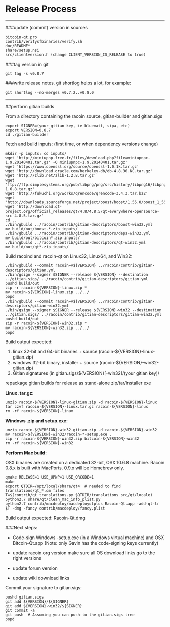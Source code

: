 Release Process
====================

* * *

###update (commit) version in sources


	bitcoin-qt.pro
	contrib/verifysfbinaries/verify.sh
	doc/README*
	share/setup.nsi
	src/clientversion.h (change CLIENT_VERSION_IS_RELEASE to true)

###tag version in git

	git tag -s v0.8.7

###write release notes. git shortlog helps a lot, for example:

	git shortlog --no-merges v0.7.2..v0.8.0

* * *

##perform gitian builds

 From a directory containing the racoin source, gitian-builder and gitian.sigs
  
	export SIGNER=(your gitian key, ie bluematt, sipa, etc)
	export VERSION=0.8.7
	cd ./gitian-builder

 Fetch and build inputs: (first time, or when dependency versions change)

	mkdir -p inputs; cd inputs/
	wget 'http://miniupnp.free.fr/files/download.php?file=miniupnpc-1.9.20140401.tar.gz' -O miniupnpc-1.9.20140401.tar.gz'
	wget 'https://www.openssl.org/source/openssl-1.0.1k.tar.gz'
	wget 'http://download.oracle.com/berkeley-db/db-4.8.30.NC.tar.gz'
	wget 'http://zlib.net/zlib-1.2.8.tar.gz'
	wget 'ftp://ftp.simplesystems.org/pub/libpng/png/src/history/libpng16/libpng-1.6.8.tar.gz'
	wget 'http://fukuchi.org/works/qrencode/qrencode-3.4.3.tar.bz2'
	wget 'http://downloads.sourceforge.net/project/boost/boost/1.55.0/boost_1_55_0.tar.bz2'
	wget 'http://download.qt-project.org/official_releases/qt/4.8/4.8.5/qt-everywhere-opensource-src-4.8.5.tar.gz'
	cd ..
	./bin/gbuild ../racoin/contrib/gitian-descriptors/boost-win32.yml
	mv build/out/boost-*.zip inputs/
	./bin/gbuild ../racoin/contrib/gitian-descriptors/deps-win32.yml
	mv build/out/bitcoin*.zip inputs/
	./bin/gbuild ../racoin/contrib/gitian-descriptors/qt-win32.yml
	mv build/out/qt*.zip inputs/

 Build racoind and racoin-qt on Linux32, Linux64, and Win32:
  
	./bin/gbuild --commit racoin=v${VERSION} ../racoin/contrib/gitian-descriptors/gitian.yml
	./bin/gsign --signer $SIGNER --release ${VERSION} --destination ../gitian.sigs/ ../racoin/contrib/gitian-descriptors/gitian.yml
	pushd build/out
	zip -r racoin-${VERSION}-linux.zip *
	mv racoin-${VERSION}-linux.zip ../../
	popd
	./bin/gbuild --commit racoin=v${VERSION} ../racoin/contrib/gitian-descriptors/gitian-win32.yml
	./bin/gsign --signer $SIGNER --release ${VERSION}-win32 --destination ../gitian.sigs/ ../racoin/contrib/gitian-descriptors/gitian-win32.yml
	pushd build/out
	zip -r racoin-${VERSION}-win32.zip *
	mv racoin-${VERSION}-win32.zip ../../
	popd

  Build output expected:

  1. linux 32-bit and 64-bit binaries + source (racoin-${VERSION}-linux-gitian.zip)
  2. windows 32-bit binary, installer + source (racoin-${VERSION}-win32-gitian.zip)
  3. Gitian signatures (in gitian.sigs/${VERSION}[-win32]/(your gitian key)/

repackage gitian builds for release as stand-alone zip/tar/installer exe

**Linux .tar.gz:**

	unzip racoin-${VERSION}-linux-gitian.zip -d racoin-${VERSION}-linux
	tar czvf racoin-${VERSION}-linux.tar.gz racoin-${VERSION}-linux
	rm -rf racoin-${VERSION}-linux

**Windows .zip and setup.exe:**

	unzip racoin-${VERSION}-win32-gitian.zip -d racoin-${VERSION}-win32
	mv racoin-${VERSION}-win32/racoin-*-setup.exe .
	zip -r racoin-${VERSION}-win32.zip bitcoin-${VERSION}-win32
	rm -rf racoin-${VERSION}-win32

**Perform Mac build:**

  OSX binaries are created on a dedicated 32-bit, OSX 10.6.8 machine.
  Racoin 0.8.x is built with MacPorts.  0.9.x will be Homebrew only.

	qmake RELEASE=1 USE_UPNP=1 USE_QRCODE=1
	make
	export QTDIR=/opt/local/share/qt4  # needed to find translations/qt_*.qm files
	T=$(contrib/qt_translations.py $QTDIR/translations src/qt/locale)
	python2.7 share/qt/clean_mac_info_plist.py
	python2.7 contrib/macdeploy/macdeployqtplus Racoin-Qt.app -add-qt-tr $T -dmg -fancy contrib/macdeploy/fancy.plist

 Build output expected: Racoin-Qt.dmg

###Next steps:

* Code-sign Windows -setup.exe (in a Windows virtual machine) and
  OSX Bitcoin-Qt.app (Note: only Gavin has the code-signing keys currently)

* update racoin.org version
  make sure all OS download links go to the right versions

* update forum version

* update wiki download links

Commit your signature to gitian.sigs:

	pushd gitian.sigs
	git add ${VERSION}/${SIGNER}
	git add ${VERSION}-win32/${SIGNER}
	git commit -a
	git push  # Assuming you can push to the gitian.sigs tree
	popd

